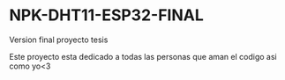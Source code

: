 # NPK-DHT11-ESP32-FINAL
Version final proyecto tesis

Este proyecto esta dedicado a todas las personas que aman el codigo asi como yo<3
